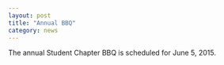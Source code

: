 ```yaml
---
layout: post
title: "Annual BBQ"
category: news
---
```


The annual Student Chapter BBQ is scheduled for June 5, 2015.
